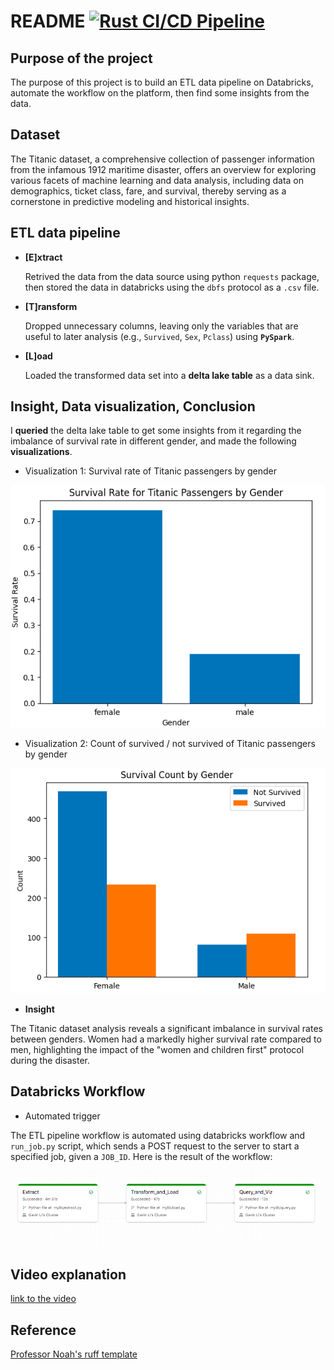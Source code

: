 # README [![Rust CI/CD Pipeline](https://github.com/nogibjj/Individual2_Vivian/actions/workflows/ci.yml/badge.svg)](https://github.com/nogibjj/Individual2_Vivian/actions/workflows/ci.yml)

## Purpose of the project
The purpose of this project is to build an ETL data pipeline on Databricks, automate the workflow on the platform, then find some insights from the data.

## Dataset

The Titanic dataset, a comprehensive collection of passenger information from the infamous 1912 maritime disaster, offers an overview for exploring various facets of machine learning and data analysis, including data on demographics, ticket class, fare, and survival, thereby serving as a cornerstone in predictive modeling and historical insights.

## ETL data pipeline

- __[E]xtract__

  Retrived the data from the data source using python `requests` package, then stored the data in databricks using the `dbfs` protocol as a `.csv` file.

- __[T]ransform__

  Dropped unnecessary columns, leaving only the variables that are useful to later analysis (e.g., `Survived`, `Sex`, `Pclass`) using __`PySpark`__.

- __[L]oad__

  Loaded the transformed data set into a __delta lake table__ as a data sink.

## Insight, Data visualization, Conclusion

I __queried__ the delta lake table to get some insights from it regarding the imbalance of survival rate in different gender, and made the following __visualizations__.

- Visualization 1: Survival rate of Titanic passengers by gender

![viz1](./resources/viz1.png)

- Visualization 2: Count of survived / not survived of Titanic passengers by gender

![viz2](./resources/viz2.png)

- __Insight__

The Titanic dataset analysis reveals a significant imbalance in survival rates between genders. Women had a markedly higher survival rate compared to men, highlighting the impact of the "women and children first" protocol during the disaster.

## Databricks Workflow

- Automated trigger

The ETL pipeline workflow is automated using databricks workflow and `run_job.py` script, which sends a POST request to the server to start a specified job, given a `JOB_ID`. Here is the result of the workflow:

![workflow](./resources/rslt_workflow.png)


## Video explanation

[link to the video](www.youtube.com)

## Reference
[Professor Noah's ruff template](https://github.com/nogibjj/python-ruff-template)
